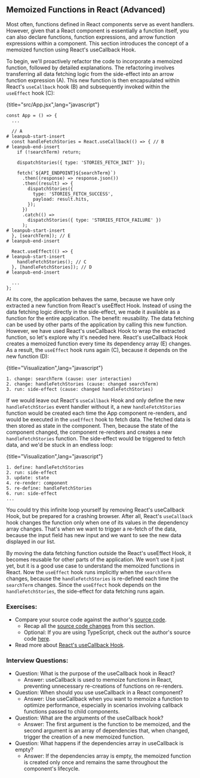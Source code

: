 ## Memoized Functions in React (Advanced)

Most often, functions defined in React components serve as event handlers. However, given that a React component is essentially a function itself, you can also declare functions, function expressions, and arrow function expressions within a component. This section introduces the concept of a memoized function using React's useCallback Hook.

To begin, we'll proactively refactor the code to incorporate a memoized function, followed by detailed explanations. The refactoring involves transferring all data fetching logic from the side-effect into an arrow function expression (A). This new function is then encapsulated within React's `useCallback` hook (B) and subsequently invoked within the `useEffect` hook (C):

{title="src/App.jsx",lang="javascript"}
~~~~~~~
const App = () => {
  ...

  // A
# leanpub-start-insert
  const handleFetchStories = React.useCallback(() => { // B
# leanpub-end-insert
    if (!searchTerm) return;

    dispatchStories({ type: 'STORIES_FETCH_INIT' });

    fetch(`${API_ENDPOINT}${searchTerm}`)
      .then((response) => response.json())
      .then((result) => {
        dispatchStories({
          type: 'STORIES_FETCH_SUCCESS',
          payload: result.hits,
        });
      })
      .catch(() =>
        dispatchStories({ type: 'STORIES_FETCH_FAILURE' })
      );
# leanpub-start-insert
  }, [searchTerm]); // E
# leanpub-end-insert

  React.useEffect(() => {
# leanpub-start-insert
    handleFetchStories(); // C
  }, [handleFetchStories]); // D
# leanpub-end-insert

  ...
};
~~~~~~~

At its core, the application behaves the same, because we have only extracted a new function from React's useEffect Hook. Instead of using the data fetching logic directly in the side-effect, we made it available as a function for the entire application. The benefit: reusability. The data fetching can be used by other parts of the application by calling this new function. However, we have used React's useCallback Hook to wrap the extracted function, so let's explore why it's needed here. React's useCallback Hook creates a memoized function every time its dependency array (E) changes. As a result, the `useEffect` hook runs again (C), because it depends on the new function (D):

{title="Visualization",lang="javascript"}
~~~~~~~
1. change: searchTerm (cause: user interaction)
2. change: handleFetchStories (cause: changed searchTerm)
3. run: side-effect (cause: changed handleFetchStories)
~~~~~~~

If we would leave out React's `useCallback` Hook and only define the new `handleFetchStories` event handler without it, a new `handleFetchStories` function would be created each time the App component re-renders, and would be executed in the `useEffect` hook to fetch data. The fetched data is then stored as state in the component. Then, because the state of the component changed, the component re-renders and creates a new `handleFetchStories` function. The side-effect would be triggered to fetch data, and we'd be stuck in an endless loop:

{title="Visualization",lang="javascript"}
~~~~~~~
1. define: handleFetchStories
2. run: side-effect
3. update: state
4. re-render: component
5. re-define: handleFetchStories
6. run: side-effect
...
~~~~~~~

You could try this infinite loop yourself by removing React's useCallback Hook, but be prepared for a crashing browser. After all, React's `useCallback` hook changes the function only when one of its values in the dependency array changes. That's when we want to trigger a re-fetch of the data, because the input field has new input and we want to see the new data displayed in our list.

By moving the data fetching function outside the React's useEffect Hook, it becomes reusable for other parts of the application. We won't use it just yet, but it is a good use case to understand the memoized functions in React. Now the `useEffect` hook runs implicitly when the `searchTerm` changes, because the `handleFetchStories` is re-defined each time the `searchTerm` changes. Since the `useEffect` hook depends on the `handleFetchStories`, the side-effect for data fetching runs again.

### Exercises:

* Compare your source code against the author's [source code](https://github.com/the-road-to-learn-react/hacker-stories/tree/2025_memoized-handler).
  * Recap all the [source code changes](https://github.com/the-road-to-learn-react/hacker-stories/compare/2025_data-re-fetching...2025_memoized-handler) from this section.
  * Optional: If you are using TypeScript, check out the author's source code [here](https://bit.ly/49Fo6Yj).
* Read more about [React's useCallback Hook](https://www.robinwieruch.de/react-usecallback-hook/).

### Interview Questions:

* Question: What is the purpose of the useCallback hook in React?
  * Answer: useCallback is used to memoize functions in React, preventing unnecessary re-creations of functions on re-renders.
* Question: When should you use useCallback in a React component?
  * Answer: Use useCallback when you want to memoize a function to optimize performance, especially in scenarios involving callback functions passed to child components.
* Question: What are the arguments of the useCallback hook?
  * Answer: The first argument is the function to be memoized, and the second argument is an array of dependencies that, when changed, trigger the creation of a new memoized function.
* Question: What happens if the dependencies array in useCallback is empty?
  * Answer: If the dependencies array is empty, the memoized function is created only once and remains the same throughout the component's lifecycle.